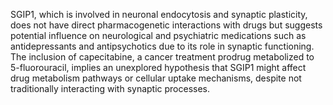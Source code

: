 SGIP1, which is involved in neuronal endocytosis and synaptic plasticity, does not have direct pharmacogenetic interactions with drugs but suggests potential influence on neurological and psychiatric medications such as antidepressants and antipsychotics due to its role in synaptic functioning. The inclusion of capecitabine, a cancer treatment prodrug metabolized to 5-fluorouracil, implies an unexplored hypothesis that SGIP1 might affect drug metabolism pathways or cellular uptake mechanisms, despite not traditionally interacting with synaptic processes.